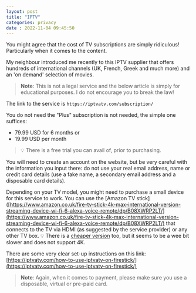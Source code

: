 ```yaml
---
layout: post
title: "IPTV" 
categories: privacy
date : 2022-11-04 09:45:50
---
```

You might agree that the cost of TV subscriptions are simply ridiculous! Particularly when it comes to the content. 

My neighbour introduced me recently to this IPTV supplier that offers hundreds of international channels (UK, French, Greek and much more) and an 'on demand' selection of movies. 

> **Note**: This is not a legal service and the below article is simply for educational purposes. I do not encourage you to break the law!

The link to the service is `https://iptvatv.com/subscription/`

You do not need the "Plus" subscription is not needed, the simple one suffices:
- 79.99 USD for 6 months or 
- 19.99 USD per month

> 💡 There is a free trial you can avail of, prior to purchasing. 

You will need to create an account on the website, but be very careful with the information you input there: do not use your real email address, name or credit card details (use a fake name, a secondary email address and a disposable card details).

Depending on your TV model, you might need to purchase a small device for this service to work. You can use the [Amazon TV stick]([https://www.amazon.co.uk/fire-tv-stick-4k-max-international-version-streaming-device-wi-fi-6-alexa-voice-remote/dp/B08XWRP2LT/](https://www.amazon.co.uk/fire-tv-stick-4k-max-international-version-streaming-device-wi-fi-6-alexa-voice-remote/dp/B08XWRP2LT/) that connects to the TV via HDMI (as suggested by the service provider) or any other TV box.  💡 There is a [cheaper version](https://www.amazon.co.uk/fire-tv-stick-international-version-with-alexa-voice-remote-hd-streaming-device/dp/B098HZQ7RY/) too, but it seems to be a wee bit slower and does not support 4K. 

There are some very clear set-up instructions on this link: [https://iptvatv.com/how-to-use-iptvatv-on-firestick/](https://iptvatv.com/how-to-use-iptvatv-on-firestick/)

> **Note**: Again, when it comes to payment, please make sure you use a disposable, virtual or pre-paid card.
